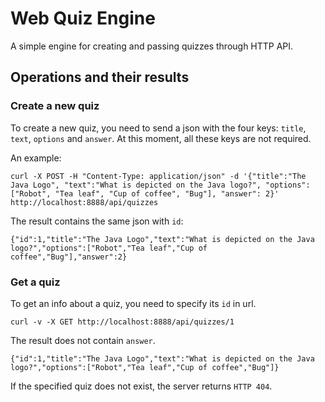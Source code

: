 # Web Quiz Engine
A simple engine for creating and passing quizzes through HTTP API.

## Operations and their results

### Create a new quiz

To create a new quiz, you need to send a json with the four keys: `title`, `text`, `options` and `answer`. 
At this moment, all these keys are not required.

An example:

```
curl -X POST -H "Content-Type: application/json" -d '{"title":"The Java Logo", "text":"What is depicted on the Java logo?", "options": ["Robot", "Tea leaf", "Cup of coffee", "Bug"], "answer": 2}' http://localhost:8888/api/quizzes
```

The result contains the same json with `id`:
```
{"id":1,"title":"The Java Logo","text":"What is depicted on the Java logo?","options":["Robot","Tea leaf","Cup of coffee","Bug"],"answer":2}
```

### Get a quiz

To get an info about a quiz, you need to specify its `id` in url.

```
curl -v -X GET http://localhost:8888/api/quizzes/1
```

The result does not contain `answer`.
```
{"id":1,"title":"The Java Logo","text":"What is depicted on the Java logo?","options":["Robot","Tea leaf","Cup of coffee","Bug"]}
```

If the specified quiz does not exist, the server returns `HTTP 404`.